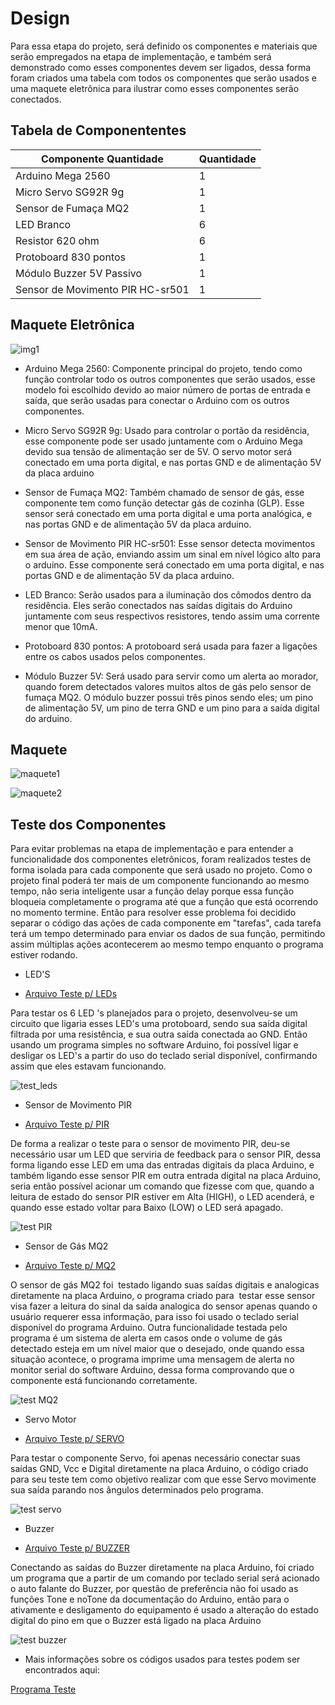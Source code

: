 # Design

Para essa etapa do projeto, será definido os componentes e materiais que serão empregados na etapa de implementação, e também será demonstrado como esses componentes devem ser ligados, dessa forma foram criados uma tabela com todos os componentes que serão usados e uma maquete eletrônica para ilustrar como esses componentes serão conectados.

## Tabela de Componententes

| Componente	Quantidade| Quantidade |   
| ----------------------| ---------- |
|Arduino Mega 2560| 1
| Micro Servo SG92R 9g| 1
| Sensor de Fumaça MQ2	 |  1
| LED Branco	 |  6
| Resistor 620 ohm	| 6
| Protoboard 830 pontos |  1
| Módulo Buzzer 5V Passivo | 1
| Sensor de Movimento PIR HC-sr501 | 1

## Maquete Eletrônica

![img1](https://i.imgur.com/gItJHRy.jpg)

* Arduino Mega 2560: Componente principal do projeto, tendo como função controlar todo os outros componentes que serão usados, esse modelo foi escolhido devido ao maior número de portas de entrada e saída, que serão usadas para conectar o Arduino com os outros componentes.

* Micro Servo SG92R 9g: Usado para controlar o portão da residência, esse componente pode ser usado juntamente com o Arduino Mega devido sua tensão de alimentação ser de 5V. O servo motor será conectado em uma porta digital, e nas portas GND e de alimentação 5V da placa arduino

* Sensor de Fumaça MQ2: Também chamado de sensor de gás, esse componente tem como função detectar gás de cozinha (GLP). Esse sensor será conectado em uma porta digital e uma porta analógica, e nas portas GND e de alimentação 5V da placa arduino.

* Sensor de Movimento PIR HC-sr501: Esse sensor detecta movimentos em sua área de ação, enviando assim um sinal em nível lógico alto para o arduino. Esse componente será conectado em uma porta digital, e nas portas GND e de alimentação 5V da placa arduino.

* LED Branco: Serão usados para a iluminação dos cômodos dentro da residência. Eles serão conectados nas saídas digitais do Arduino juntamente com seus respectivos resistores, tendo assim uma corrente menor que 10mA.

* Protoboard 830 pontos: A protoboard será usada para fazer a ligações entre os cabos usados pelos componentes.

* Módulo Buzzer 5V: Será usado para servir como um alerta ao morador, quando forem detectados valores muitos altos de gás pelo sensor de fumaça MQ2. O módulo buzzer possui três pinos sendo eles; um pino de alimentação 5V, um pino de terra GND e um pino para a saída digital do arduino.

## Maquete

![maquete1](https://i.imgur.com/Ngvynqq.jpg)

![maquete2](https://i.imgur.com/y2Hcp6w.jpg)

## Teste dos Componentes

Para evitar problemas na etapa de implementação e para entender a funcionalidade dos componentes eletrônicos, foram realizados testes de forma isolada para cada componente que será usado no projeto. Como o projeto final poderá ter mais de um componente funcionando ao mesmo tempo, não seria inteligente usar a função delay porque essa função bloqueia completamente o programa até que a função que está ocorrendo no momento termine. Então para resolver esse problema foi decidido separar o código das ações de cada componente em "tarefas", cada tarefa terá um tempo determinado para enviar os dados de sua função, permitindo assim múltiplas ações acontecerem ao mesmo tempo enquanto o programa estiver rodando.

* LED'S

* [Arquivo Teste p/ LEDs](https://github.com/Yuri-m-b/Projeto-Integrador-2-Yuri.B/blob/main/Testes/TESTE_6LED/TESTE_6led_acendendocomteclado.ino)

Para testar os 6 LED 's planejados para o projeto, desenvolveu-se um circuito que ligaria esses LED's uma protoboard, sendo sua saída digital filtrada por uma resistência, e sua outra saída conectada ao GND. Então usando um programa simples no software Arduino, foi possível ligar e desligar os LED's a partir do uso do teclado serial disponível, confirmando assim que eles estavam funcionando.


![test_leds](https://i.imgur.com/QwQHbCX.jpg)


* Sensor de Movimento PIR

* [Arquivo Teste p/ PIR](https://github.com/Yuri-m-b/Projeto-Integrador-2-Yuri.B/blob/main/Testes/Teste_PIR/Teste_sensorPIR.ino)

De forma a realizar o teste para o sensor de movimento PIR, deu-se necessário usar um LED que serviria de feedback para o sensor PIR, dessa forma ligando esse LED em uma das entradas digitais da placa Arduino, e também ligando esse sensor PIR em outra entrada digital na placa Arduino, seria então possível acionar um comando que fizesse com que, quando a leitura de estado do sensor PIR estiver em Alta (HIGH), o LED acenderá, e quando esse estado voltar para Baixo (LOW) o LED será apagado.

![test PIR](https://i.imgur.com/fBLlfSG.jpg)

* Sensor de Gás MQ2

* [Arquivo Teste p/ MQ2](https://github.com/Yuri-m-b/Projeto-Integrador-2-Yuri.B/blob/main/Testes/TESTE_MQ2/TESTE_MQ2.ino)

O sensor de gás MQ2 foi  testado ligando suas saídas digitais e analogicas diretamente na placa Arduino, o programa criado para  testar esse sensor visa fazer a leitura do sinal da saída analogica do sensor apenas quando o usuário requerer essa informação, para isso foi usado o teclado serial disponível do programa Arduino. Outra funcionalidade testada pelo programa é um sistema de alerta em casos onde o volume de gás detectado esteja em um nível maior que o desejado, onde quando essa situação acontece, o programa imprime uma mensagem de alerta no monitor serial do software Arduino, dessa forma comprovando que o componente está funcionando corretamente.

![test MQ2](https://i.imgur.com/qAqopc8.jpg)

* Servo Motor

* [Arquivo Teste p/ SERVO](https://github.com/Yuri-m-b/Projeto-Integrador-2-Yuri.B/blob/main/Testes/TESTE_SERVOMOTOR/TESTE_SERVOMOTOR.ino)

Para testar o componente Servo, foi apenas necessário conectar suas saídas GND, Vcc e Digital diretamente na placa Arduino, o código criado para seu teste tem como objetivo realizar com que esse Servo movimente sua saída parando nos ângulos determinados pelo programa.

![test servo](https://i.imgur.com/SMNGBUD.jpg)

* Buzzer

* [Arquivo Teste p/ BUZZER](https://github.com/Yuri-m-b/Projeto-Integrador-2-Yuri.B/blob/main/Testes/TESTE_BUZZER/TESTE_BUZZER.ino)

Conectando as saídas do Buzzer diretamente na placa Arduino, foi criado um programa que a partir de um comando por teclado serial será acionado o auto falante do Buzzer, por questão de preferência não foi usado as funções Tone e noTone da documentação do Arduino, então para o ativamente e desligamento do equipamento é usado a alteração do estado digital do pino em que o Buzzer está ligado na placa Arduino

![test buzzer](https://i.imgur.com/qH9RSeD.jpg)

* Mais informações sobre os códigos usados para testes podem ser encontrados aqui:

[Programa Teste](https://github.com/Yuri-m-b/Projeto-Integrador-2-Yuri.B/tree/main/Testes)

